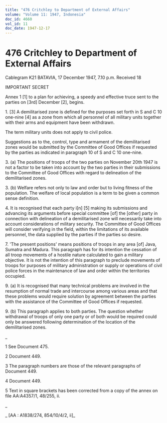 ```yaml
---
title: "476 Critchley to Department of External Affairs"
volume: "Volume 11: 1947, Indonesia"
doc_id: 4660
vol_id: 11
doc_date: 1947-12-17
---
```


# 476 Critchley to Department of External Affairs

Cablegram K21 BATAVIA, 17 December 1947, 7.10 p.m. Received 18

IMPORTANT SECRET

Annex 1 [1] to a plan for achieving, a speedy and effective truce sent to the parties on [3rd] December [2], begins.

1\. [3] A demilitarised zone is defined for the purposes set forth in S and C 10 one-nine [4] as a zone from which all personnel of all military units together with their arms and equipment have been withdrawn.

The term military units does not apply to civil police.

Suggestions as to the, control, type and armament of the demilitarised zones would be submitted by the Committee of Good Offices if requested by the parties as indicated in paragraph 10 of S and C 10 one-nine.

3\. (a) The positions of troops of the two parties on November 20th 1947 is not a factor to be taken into account by the two parties in their submissions to the Committee of Good Offices with regard to delineation of the demilitarised zones.

3\. (b) Welfare refers not only to law and order but to living fitness of the population. The welfare of local population is a term to be given a common sense definition.

4\. It is recognised that each party i[n] [5] making its submissions and advancing its arguments before special committee [of] the [other] party in connection with delineation of a demilitarised zone will necessarily take into account considerations of military security. The Committee of Good Offices will consider verifying in the field, within the limitations of its available personnel, the data supplied by the parties if the parties so desire.

7\. 'The present positions' means positions of troops in any area [of] Java, Sumatra and Madura. This paragraph has for its intention the cessation of all troop movements of a hostile nature calculated to gain a military objective. It is not the intention of this paragraph to preclude movements of troops for purposes of military administration or supply or operations of civil police forces in the maintenance of law and order within the territories occupied.

9\. (a) It is recognised that many technical problems are involved in the resumption of normal trade and intercourse among various areas and that these problems would require solution by agreement between the parties with the assistance of the Committee of Good Offices if requested.

9\. (b) This paragraph applies to both parties. The question whether withdrawal of troops of only one party or of both would be required could only be answered following determination of the location of the demilitarised zones.

_

1 See Document 475.

2 Document 449.

3 The paragraph numbers are those of the relevant paragraphs of Document 449.

4 Document 449.

5 Text in square brackets has been corrected from a copy of the annex on file AA:A4357/1, 48/255, ii.

_

_ [AA : A1838/274, 854/10/4/2, ii]_
